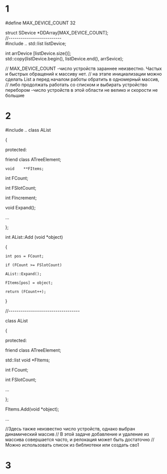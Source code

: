 # 1
#define MAX_DEVICE_COUNT    32

struct  SDevice *DDArray[MAX_DEVICE_COUNT];  
//--------------------------  
#include <list>
..
    std::list<int> listDevice;
    
int arrDevice [listDevice.size()];  
std::copy(listDevice.begin(), listDevice.end(), arrSevice);
  
// MAX_DEVICE_COUNT -число устройств зараннее неизвестно. Частых и быстрых обращений к массиву нет.
// на этапе инициализации можно сделать List а перед началом работы обратить в одномерный массив,   
// либо продолжать работать со списком и выбирать устройство перебором -число устройств в этой области не велико и скорости не большие  

# 2 
#include <list>
..
class	AList

{

protected:

friend class    ATreeElement;  

	void	**FItems;

  int	    FCount;
  
  int	    FSlotCount;

  int  	FIncrement;

 void	Expand();
 
...

};

int	AList::Add (void *object)

{

    int pos = FCount;

    if (FCount >= FSlotCount)
 
    AList::Expand();

    FItems[pos] = object;

    return (FCount++);
    
}

//-----------------------------------
 
class	AList

{

protected:

friend class    ATreeElement;  

 std::list void *FItems;

  int	    FCount;
  
  int	    FSlotCount;

...

};

FItems.Add(void *object); 

...

//Здесь также неизвестно число устройств, однако выбран динамический массив 
// В этой задаче добавление и удаление из массива совершается часто, и релокация может быть достаточно
// Можно использовать список из библиотеки или создать сво1

# 3




